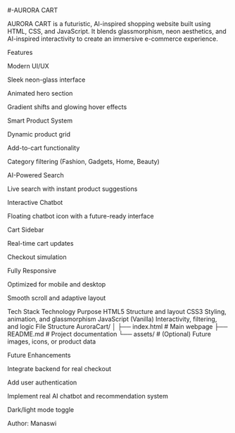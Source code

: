 #-AURORA CART

AURORA CART is a futuristic, AI-inspired shopping website built using HTML, CSS, and JavaScript.
It blends glassmorphism, neon aesthetics, and AI-inspired interactivity to create an immersive e-commerce experience.

Features

Modern UI/UX

Sleek neon-glass interface

Animated hero section

Gradient shifts and glowing hover effects

 Smart Product System

Dynamic product grid

Add-to-cart functionality

Category filtering (Fashion, Gadgets, Home, Beauty)

AI-Powered Search

Live search with instant product suggestions

Interactive Chatbot

Floating chatbot icon with a future-ready interface

Cart Sidebar

Real-time cart updates

Checkout simulation

Fully Responsive

Optimized for mobile and desktop

Smooth scroll and adaptive layout

Tech Stack
Technology	Purpose
HTML5	Structure and layout
CSS3	Styling, animation, and glassmorphism
JavaScript (Vanilla)	Interactivity, filtering, and logic
File Structure
AuroraCart/
│
├── index.html        # Main webpage
├── README.md         # Project documentation
└── assets/           # (Optional) Future images, icons, or product data


Future Enhancements

Integrate backend for real checkout

Add user authentication

Implement real AI chatbot and recommendation system

Dark/light mode toggle

Author:
Manaswi

